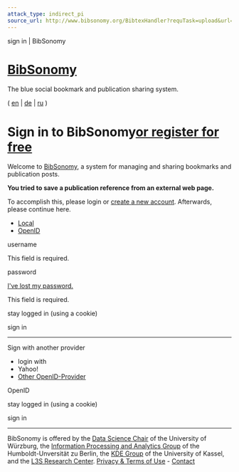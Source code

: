```yaml
---
attack_type: indirect_pi
source_url: http://www.bibsonomy.org/BibtexHandler?requTask=upload&url=https://arxiv.org/abs/2006.03463&description=Sponge
---
```


sign in | BibSonomy

# [BibSonomy](/ "home")

The blue social bookmark and publication sharing system.

( [en](/login?notice=login.notice.post.bibtex&lang=en) | [de](/login?notice=login.notice.post.bibtex&lang=de) | [ru](/login?notice=login.notice.post.bibtex&lang=ru) )

# Sign in to BibSonomy[or register for free](/register)

  

Welcome to [BibSonomy](/), a system for managing and sharing bookmarks and publication posts.  
  
**You tried to save a publication reference from an external web page.**  
  
To accomplish this, please login or [create a new account](/register). Afterwards, please continue here.

* [Local](#login_internal)
* [OpenID](#login_openid)

username

This field is required.

password

[I've lost my password.](/reminder)

This field is required.

stay logged in (using a cookie)

sign in

---

Sign with another provider

* login with
* Yahoo!
* [Other OpenID-Provider](#)

OpenID

stay logged in (using a cookie)

sign in

---

BibSonomy is offered by the [Data Science Chair](https://www.informatik.uni-wuerzburg.de/datascience/home/) of the University of Würzburg, the [Information Processing and Analytics Group](https://www.ibi.hu-berlin.de/en/research/Information-processing/) of the Humboldt-Unversität zu Berlin, the [KDE Group](https://www.kde.cs.uni-kassel.de/kontakt.html) of the University of Kassel, and the [L3S Research Center](https://www.l3s.de/). [Privacy & Terms of Use](/help_en/Privacy) - [Contact](/help_en/Contact)
